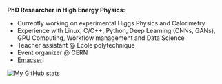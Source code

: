 **PhD Researcher in High Energy Physics:**
- Currently working on experimental Higgs Physics and Calorimetry
- Experience with Linux, C/C++, Python, Deep Learning (CNNs, GANs), GPU Computing, Workflow management and Data Science
- Teacher assistant @ École polytechnique
- Event organizer @ CERN
- [Emacser](https://github.com/emacs-mirror/emacs)!

[![My GitHub stats](https://github-readme-stats.vercel.app/api?username=bfonta&include_all_commits=true&custom_title=My%20GitHub%20stats:&line_height=19&count_private=true&theme=tokyonight)](https://github.com/anuraghazra/github-readme-stats)
